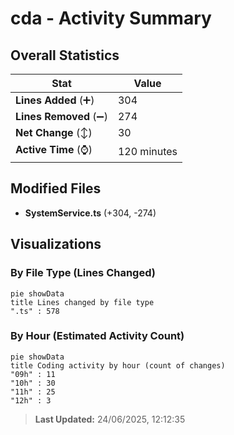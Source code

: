 # cda - Activity Summary 

## Overall Statistics

| Stat                   | Value                                                             |
| ---------------------- | ----------------------------------------------------------------- |
| **Lines Added** (➕)   | 304                                          |
| **Lines Removed** (➖) | 274                                        |
| **Net Change** (↕)    | 30                |
| **Active Time** (⌚)   | 120 minutes |


## Modified Files
- **SystemService.ts** (+304, -274)

## Visualizations

### By File Type (Lines Changed)

```mermaid
pie showData
title Lines changed by file type
".ts" : 578
```

### By Hour (Estimated Activity Count)

```mermaid
pie showData
title Coding activity by hour (count of changes)
"09h" : 11
"10h" : 30
"11h" : 25
"12h" : 3
```


> **Last Updated:** 24/06/2025, 12:12:35